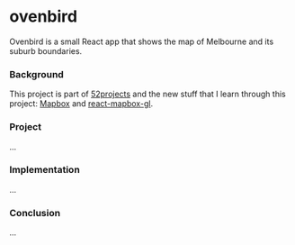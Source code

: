# ovenbird

Ovenbird is a small React app that shows the map of Melbourne and its suburb boundaries.

### Background

This project is part of [52projects](https://donny.github.io/52projects/) and the new stuff that I learn through this project: [Mapbox](https://www.mapbox.com) and [react-mapbox-gl](https://github.com/alex3165/react-mapbox-gl).

### Project

...

### Implementation

...

### Conclusion

...
